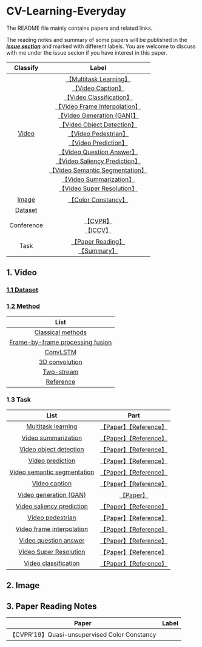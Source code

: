 # CV-Learning-Everyday

The README file mainly contains papers and related links.

The reading notes and summary of some papers will be published in the [***issue section***](https://github.com/huuuuusy/CV-Learning-Everyday/issues) and marked with different labels. You are welcome to discuss with me under the issue secion if you have interest in this paper.

|Classify|Label|
| :--: |:--: |
|[Video](https://github.com/huuuuusy/CV-Learning-Everyday/labels/Video)|[【Multitask Learning】](https://github.com/huuuuusy/CV-Learning-Everyday/labels/Multitask%20Learning)<br>[【Video Caption】](https://github.com/huuuuusy/CV-Learning-Everyday/labels/Video%20Caption)<br>[【Video Classification】](https://github.com/huuuuusy/CV-Learning-Everyday/labels/Video%20Classification)<br>[【Video Frame Interpolation】](https://github.com/huuuuusy/CV-Learning-Everyday/labels/Video%20Frame%20Interpolation)<br>[【Video Generation (GAN)】](https://github.com/huuuuusy/CV-Learning-Everyday/labels/Video%20Generation%20%28GAN%29)<br>[【Video Object Detection】](https://github.com/huuuuusy/CV-Learning-Everyday/labels/Video%20Object%20Detection)<br>[【Video Pedestrian】](https://github.com/huuuuusy/CV-Learning-Everyday/labels/Video%20Pedestrian)<br>[【Video Prediction】](https://github.com/huuuuusy/CV-Learning-Everyday/labels/Video%20Prediction)<br>[【Video Question Answer】](https://github.com/huuuuusy/CV-Learning-Everyday/labels/Video%20Question%20Answer)<br>[【Video Saliency Prediction】](https://github.com/huuuuusy/CV-Learning-Everyday/labels/Video%20Saliency%20Prediction)<br>[【Video Semantic Segmentation】](https://github.com/huuuuusy/CV-Learning-Everyday/labels/Video%20Semantic%20Segmentation)<br>[【Video Summarization】](https://github.com/huuuuusy/CV-Learning-Everyday/labels/Video%20Summarization)<br>[【Video Super Resolution】](https://github.com/huuuuusy/CV-Learning-Everyday/labels/Video%20Super%20Resolution)|
|[Image](https://github.com/huuuuusy/CV-Learning-Everyday/labels/Image)|[【Color Constancy】](https://github.com/huuuuusy/CV-Learning-Everyday/labels/Color%20Constancy)|
|[Dataset](https://github.com/huuuuusy/CV-Learning-Everyday/labels/Dataset)||
|Conference|[【CVPR】](https://github.com/huuuuusy/CV-Learning-Everyday/labels/CVPR)<br>[【ICCV】](https://github.com/huuuuusy/CV-Learning-Everyday/labels/ICCV)|
|Task|[【Paper Reading】](https://github.com/huuuuusy/CV-Learning-Everyday/labels/Paper%20Reading)<br>[【Summary】](https://github.com/huuuuusy/CV-Learning-Everyday/labels/Summary)|

## 1. Video

### [1.1 Dataset](https://github.com/huuuuusy/CV-Learning-Everyday/issues/3)

### [1.2 Method](https://github.com/huuuuusy/CV-Learning-Everyday/issues/4)

|List|
| :--: |
|[Classical methods](https://github.com/huuuuusy/CV-Learning-Everyday/issues/4#issuecomment-520127495)|
|[Frame-by-frame processing fusion](https://github.com/huuuuusy/CV-Learning-Everyday/issues/4#issuecomment-520127710)|
|[ConvLSTM](https://github.com/huuuuusy/CV-Learning-Everyday/issues/4#issuecomment-520127786)|
|[3D convolution](https://github.com/huuuuusy/CV-Learning-Everyday/issues/4#issuecomment-520127897)|
|[Two-stream](https://github.com/huuuuusy/CV-Learning-Everyday/issues/4#issuecomment-520127980)|
|[Reference](https://github.com/huuuuusy/CV-Learning-Everyday/issues/4#issuecomment-520128071)|

### 1.3 Task

|List|Part|
| :--: |:--: |
|[Multitask learning](https://github.com/huuuuusy/CV-Learning-Everyday/issues/5)|[【Paper】](https://github.com/huuuuusy/CV-Learning-Everyday/issues/5#issuecomment-520128862)[【Reference】](https://github.com/huuuuusy/CV-Learning-Everyday/issues/5#issuecomment-520128875)|
|[Video summarization](https://github.com/huuuuusy/CV-Learning-Everyday/issues/6)|[【Paper】](https://github.com/huuuuusy/CV-Learning-Everyday/issues/6#issuecomment-520129159)[【Reference】](https://github.com/huuuuusy/CV-Learning-Everyday/issues/6#issuecomment-520129190)|
|[Video object detection](https://github.com/huuuuusy/CV-Learning-Everyday/issues/7)|[【Paper】](https://github.com/huuuuusy/CV-Learning-Everyday/issues/7#issuecomment-520129563)[【Reference】](https://github.com/huuuuusy/CV-Learning-Everyday/issues/7#issuecomment-520129587)|
|[Video prediction](https://github.com/huuuuusy/CV-Learning-Everyday/issues/8)|[【Paper】](https://github.com/huuuuusy/CV-Learning-Everyday/issues/8#issuecomment-520130004)[【Reference】](https://github.com/huuuuusy/CV-Learning-Everyday/issues/8#issuecomment-520130037)|
|[Video semantic segmentation](https://github.com/huuuuusy/CV-Learning-Everyday/issues/9)|[【Paper】](https://github.com/huuuuusy/CV-Learning-Everyday/issues/9#issuecomment-520130345)[【Reference】](https://github.com/huuuuusy/CV-Learning-Everyday/issues/9#issuecomment-520130352)|
|[Video caption](https://github.com/huuuuusy/CV-Learning-Everyday/issues/10)|[【Paper】](https://github.com/huuuuusy/CV-Learning-Everyday/issues/10#issuecomment-520130512)[【Reference】](https://github.com/huuuuusy/CV-Learning-Everyday/issues/10#issuecomment-520130537)|
|[Video generation (GAN)](https://github.com/huuuuusy/CV-Learning-Everyday/issues/11)|[【Paper】](https://github.com/huuuuusy/CV-Learning-Everyday/issues/11#issuecomment-520130652)|
|[Video saliency prediction](https://github.com/huuuuusy/CV-Learning-Everyday/issues/12)|[【Paper】](https://github.com/huuuuusy/CV-Learning-Everyday/issues/12#issuecomment-520130790)[【Reference】](https://github.com/huuuuusy/CV-Learning-Everyday/issues/12#issuecomment-520130803)|
|[Video pedestrian](https://github.com/huuuuusy/CV-Learning-Everyday/issues/13)|[【Paper】](https://github.com/huuuuusy/CV-Learning-Everyday/issues/13#issuecomment-520130951)[【Reference】](https://github.com/huuuuusy/CV-Learning-Everyday/issues/13#issuecomment-520130973)|
|[Video frame interpolation](https://github.com/huuuuusy/CV-Learning-Everyday/issues/14)|[【Paper】](https://github.com/huuuuusy/CV-Learning-Everyday/issues/14#issuecomment-520131227)[【Reference】](https://github.com/huuuuusy/CV-Learning-Everyday/issues/14#issuecomment-520131241)|
|[Video question answer](https://github.com/huuuuusy/CV-Learning-Everyday/issues/15)|[【Paper】](https://github.com/huuuuusy/CV-Learning-Everyday/issues/15#issuecomment-520196430)[【Reference】](https://github.com/huuuuusy/CV-Learning-Everyday/issues/15#issuecomment-520196487)|
|[Video Super Resolution](https://github.com/huuuuusy/CV-Learning-Everyday/issues/16)|[【Paper】](https://github.com/huuuuusy/CV-Learning-Everyday/issues/16#issuecomment-520196651)[【Reference】](https://github.com/huuuuusy/CV-Learning-Everyday/issues/16#issuecomment-520196663)|
|[Video classification](https://github.com/huuuuusy/CV-Learning-Everyday/issues/17)|[【Paper】](https://github.com/huuuuusy/CV-Learning-Everyday/issues/17#issuecomment-520196816)[【Reference】](https://github.com/huuuuusy/CV-Learning-Everyday/issues/17#issuecomment-520196827)|

## 2. Image

## 3. Paper Reading Notes

|Paper|Label|
|:--: |:--: |
|【CVPR'19】Quasi-unsupervised Color Constancy||